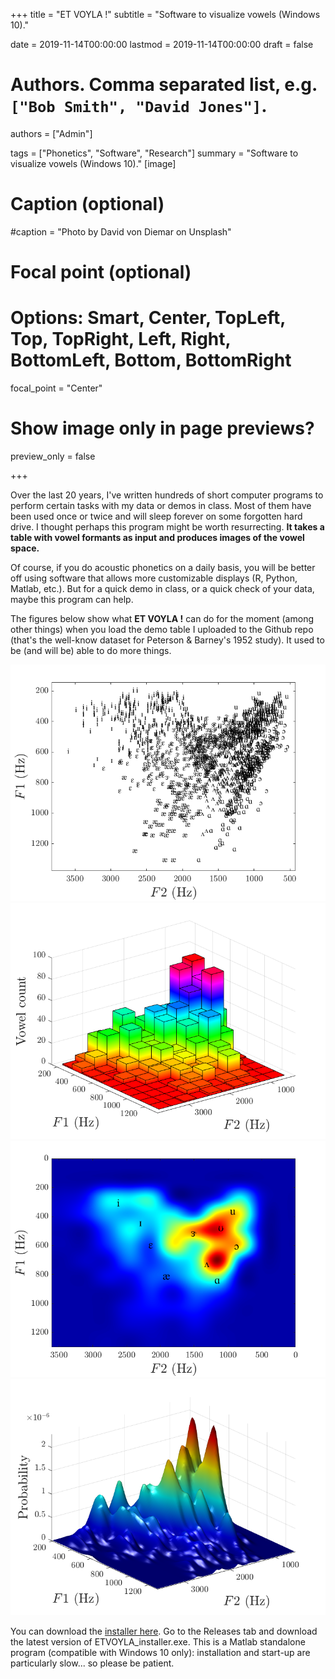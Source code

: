 +++
title = "ET VOYLA !"
subtitle = "Software to visualize vowels (Windows 10)."

date = 2019-11-14T00:00:00
lastmod = 2019-11-14T00:00:00
draft = false

# Authors. Comma separated list, e.g. `["Bob Smith", "David Jones"]`.
authors = ["Admin"]

tags = ["Phonetics", "Software", "Research"]
summary = "Software to visualize vowels (Windows 10)."
[image]
  # Caption (optional)
  #caption = "Photo by David von Diemar on Unsplash"

  # Focal point (optional)
  # Options: Smart, Center, TopLeft, Top, TopRight, Left, Right, BottomLeft, Bottom, BottomRight
  focal_point = "Center"

  # Show image only in page previews?
  preview_only = false

+++

Over the last 20 years, I've written hundreds of short computer programs to perform certain tasks with my data or demos in class. Most of them have been used once or twice and will sleep forever on some forgotten hard drive. I thought perhaps this program might be worth resurrecting. **It takes a table with vowel formants as input and produces images of the vowel space.** 

Of course, if you do acoustic phonetics on a daily basis, you will be better off using software that allows more customizable displays (R, Python, Matlab, etc.). But for a quick demo in class, or a quick check of your data, maybe this program can help. 

The figures below show what **ET VOYLA !** can do for the moment (among other things) when you load the demo table I uploaded to the Github repo (that's the well-know dataset for Peterson & Barney's 1952 study). It used to be (and will be) able to do more things. 

![2 D vowel space](web2Dsymbol.png)
![vowel histogram](webHisto.png)
![vowel heatmap](webHeat.png)
![vowel surface](webSurf.png)

You can download the [installer here](https://github.com/emmanuelferragne/ETVOYLA). Go to the Releases tab and download the latest version of ETVOYLA_installer.exe. This is a Matlab standalone program (compatible with Windows 10 only): installation and start-up are particularly slow... so please be patient. 





  